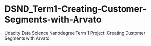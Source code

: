 # DSND_Term1-Creating-Customer-Segments-with-Arvato
Udacity Data Science Nanodegree Term 1 Project: Creating Customer Segments with Arvato
